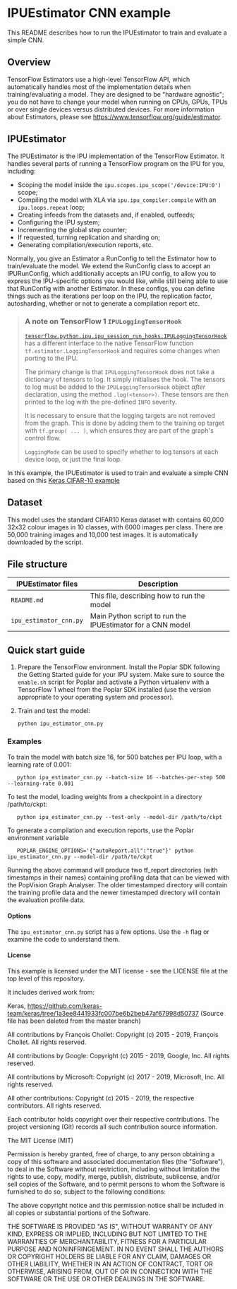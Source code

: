 <!-- Copyright (c) 2020 Graphcore Ltd. All rights reserved. -->
# IPUEstimator CNN example


This README describes how to run the IPUEstimator to train and evaluate a simple CNN.
## Overview

TensorFlow Estimators use a high-level TensorFlow API, which automatically handles most of the implementation details when training/evaluating a model. They are designed to be "hardware agnostic"; you do not have to change your model when running on CPUs, GPUs, TPUs or over single devices versus distributed devices. For more information about Estimators, please see <https://www.tensorflow.org/guide/estimator>.

## IPUEstimator

The IPUEstimator is the IPU implementation of the TensorFlow Estimator. It handles several parts of running a TensorFlow program on the IPU for you, including:

* Scoping the model inside the `ipu.scopes.ipu_scope('/device:IPU:0')` scope;
* Compiling the model with XLA via `ipu.ipu_compiler.compile` with an `ipu.loops.repeat` loop;
* Creating infeeds from the datasets and, if enabled, outfeeds;
* Configuring the IPU system;
* Incrementing the global step counter;
* If requested, turning replication and sharding on;
* Generating compilation/execution reports, etc.

Normally, you give an Estimator a RunConfig to tell the Estimator how to train/evaluate the model. We extend the RunConfig class to accept an IPURunConfig, which additionally accepts an IPU config, to allow you to express the IPU-specific options you would like, while still being able to use that RunConfig with another Estimator. In these configs, you can define things such as the iterations per loop on the IPU, the replication factor, autosharding, whether or not to generate a compilation report etc.

> ### A note on TensorFlow 1 `IPULoggingTensorHook`
> [`tensorflow.python.ipu.ipu_session_run_hooks.IPULoggingTensorHook`](https://docs.graphcore.ai/projects/tensorflow1-user-guide/en/3.0.0/tensorflow/api.html?highlight=estimator#session-run-hooks) has a different interface to the native TensorFlow function `tf.estimator.LoggingTensorHook` and requires some changes when porting to the IPU.
>
>The primary change is that `IPULoggingTensorHook` does not take a dictionary of tensors to log. It simply initialises the hook. The tensors to log must be added to the `IPULoggingTensorHook` object *after* declaration, using the method `.log(<tensor>)`. These tensors are then printed to the log with the pre-defined `INFO` severity.
>
>It is necessary to ensure that the logging targets are not removed from the graph. This is done by adding them to the training op target with `tf.group( ... )`, which ensures they are part of the graph's control flow.
>
> `LoggingMode` can be used to specify whether to log tensors at each device loop, or just the final loop.
>

In this example, the IPUEstimator is used to train and evaluate a simple CNN based on this [Keras CIFAR-10 example](https://github.com/keras-team/keras/blob/1a3ee8441933fc007be6b2beb47af67998d50737/examples/cifar10_cnn.py)
## Dataset

This model uses the standard CIFAR10 Keras dataset with contains 60,000 32x32 colour images in 10 classes, with 6000 images per class. There are 50,000 training images and 10,000 test images. It is automatically downloaded by the script.

## File structure

| IPUEstimator files     | Description                                                |
| ---------------------- | ---------------------------------------------------------- |
| `README.md`            | This file, describing how to run the model                 |
| `ipu_estimator_cnn.py` | Main Python script to run the IPUEstimator for a CNN model |

## Quick start guide

1. Prepare the TensorFlow environment.
   Install the Poplar SDK following the Getting Started guide for your IPU system.
   Make sure to source the `enable.sh` script for Poplar and activate a Python virtualenv with
   a TensorFlow 1 wheel from the Poplar SDK installed (use the version appropriate to your operating system and processor).

2. Train and test the model:

       python ipu_estimator_cnn.py

### Examples

To train the model with batch size 16, for 500 batches per IPU loop, with a learning rate of 0.001:

       python ipu_estimator_cnn.py --batch-size 16 --batches-per-step 500 --learning-rate 0.001

To test the model, loading weights from a checkpoint in a directory /path/to/ckpt:

       python ipu_estimator_cnn.py --test-only --model-dir /path/to/ckpt

To generate a compilation and execution reports, use the Poplar environment variable

       POPLAR_ENGINE_OPTIONS='{"autoReport.all":"true"}' python ipu_estimator_cnn.py --model-dir /path/to/ckpt

Running the above command will produce two tf_report directories (with timestamps in their names) containing profiling data that can be viewed with the PopVision Graph Analyser. The older timestamped directory will contain the training profile data and the newer timestamped directory will contain the evaluation profile data.

#### Options

The `ipu_estimator_cnn.py` script has a few options. Use the `-h` flag or examine the code to understand them.

#### License
This example is licensed under the MIT license - see the LICENSE file at the top level of this repository.

It includes derived work from:

Keras, <https://github.com/keras-team/keras/tree/1a3ee8441933fc007be6b2beb47af67998d50737>
(Source file has been deleted from the master branch)

All contributions by François Chollet:
Copyright (c) 2015 - 2019, François Chollet.
All rights reserved.

All contributions by Google:
Copyright (c) 2015 - 2019, Google, Inc.
All rights reserved.

All contributions by Microsoft:
Copyright (c) 2017 - 2019, Microsoft, Inc.
All rights reserved.

All other contributions:
Copyright (c) 2015 - 2019, the respective contributors.
All rights reserved.

Each contributor holds copyright over their respective contributions.
The project versioning (Git) records all such contribution source information.

The MIT License (MIT)

Permission is hereby granted, free of charge, to any person obtaining a copy
of this software and associated documentation files (the "Software"), to deal
in the Software without restriction, including without limitation the rights
to use, copy, modify, merge, publish, distribute, sublicense, and/or sell
copies of the Software, and to permit persons to whom the Software is
furnished to do so, subject to the following conditions:

The above copyright notice and this permission notice shall be included in all
copies or substantial portions of the Software.

THE SOFTWARE IS PROVIDED "AS IS", WITHOUT WARRANTY OF ANY KIND, EXPRESS OR
IMPLIED, INCLUDING BUT NOT LIMITED TO THE WARRANTIES OF MERCHANTABILITY,
FITNESS FOR A PARTICULAR PURPOSE AND NONINFRINGEMENT. IN NO EVENT SHALL THE
AUTHORS OR COPYRIGHT HOLDERS BE LIABLE FOR ANY CLAIM, DAMAGES OR OTHER
LIABILITY, WHETHER IN AN ACTION OF CONTRACT, TORT OR OTHERWISE, ARISING FROM,
OUT OF OR IN CONNECTION WITH THE SOFTWARE OR THE USE OR OTHER DEALINGS IN THE
SOFTWARE.
